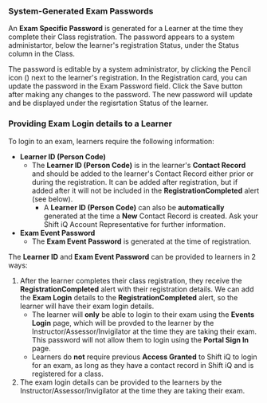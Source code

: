 ### System-Generated Exam Passwords

An **Exam Specific Password** is generated for a Learner at the time they complete their Class registration. The password appears to a system administartor, below the learner's registration Status, under the Status column in the Class.

The password is editable by a system administrator, by clicking the Pencil icon (<i class="fas fa-pencil"></i>) next to the learner's registration. In the Registration card, you can update the password in the Exam Password field. Click the Save button after making any changes to the password. The new password will update and be displayed under the regisrtation Status of the learner.

### Providing Exam Login details to a Learner

To login to an exam, learners require the following information:
* **Learner ID (Person Code)**
	* The **Learner ID (Person Code)** is in the learner's **Contact Record** and should be added to the learner's Contact Record either prior or during the registration. It can be added after registration, but if added after it will not be included in the **RegistrationCompleted** alert (see below). 
		* A **Learner ID (Person Code)** can also be **automatically** generated at the time a **New** Contact Record is created. Ask your Shift iQ Account Representative for further information.
* **Exam Event Password**
	* The **Exam Event Password** is generated at the time of registration.

The **Learner ID** and **Exam Event Password** can be provided to learners in 2 ways:

1. After the learner completes their class registration, they receive the **RegistrationCompleted** alert with their registration details. We can add the **Exam Login** details to the **RegistrationCompleted** alert, so the learner will have their exam login details. 
	* The learner will **only** be able to login to their exam using the **Events Login** page, which will be provded to the learner by the Instructor/Assessor/Invigilator at the time they are taking their exam. This password will not allow them to login using the **Portal Sign In** page.
	* Learners do **not** require previous **Access Granted** to Shift iQ to login for an exam, as long as they have a contact record in Shift iQ and is registered for a class.
2. The exam login details can be provided to the learners by the Instructor/Assessor/Invigilator at the time they are taking their exam.